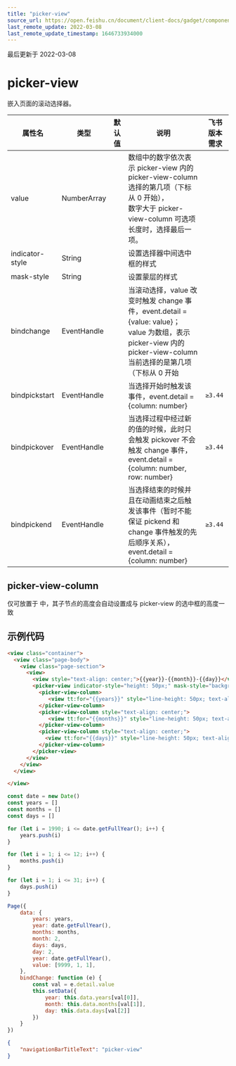 ```yaml
---
title: "picker-view"
source_url: https://open.feishu.cn/document/client-docs/gadget/component-component/basic-component/form/picker-view
last_remote_update: 2022-03-08
last_remote_update_timestamp: 1646733934000
---
```

最后更新于 2022-03-08

# picker-view

嵌入页面的滚动选择器。

|属性名|类型|默认值|说明|飞书版本需求|
|-----|---|-----|---|---|
|value|NumberArray||数组中的数字依次表示 picker-view 内的 picker-view-column 选择的第几项（下标从 0 开始），<br>数字大于 picker-view-column 可选项长度时，选择最后一项。||
|indicator-style|String||设置选择器中间选中框的样式||
|mask-style|String||设置蒙层的样式||
|bindchange|EventHandle||当滚动选择，value 改变时触发 change 事件，event.detail = {value: value}；<br>value 为数组，表示 picker-view 内的 picker-view-column 当前选择的是第几项（下标从 0 开始||
|bindpickstart|EventHandle||当选择开始时触发该事件，event.detail = {column: number}|`≥3.44`|
|bindpickover|EventHandle||当选择过程中经过新的值的时候，此时只会触发 pickover 不会触发 change 事件，event.detail = {column: number, row: number}|`≥3.44`|
|bindpickend|EventHandle||当选择结束的时候并且在动画结束之后触发该事件（暂时不能保证 pickend 和 change 事件触发的先后顺序关系），event.detail = {column: number}|`≥3.44`|

## picker-view-column

仅可放置于 <picker-view /> 中，其子节点的高度会自动设置成与 picker-view 的选中框的高度一致

## 示例代码

```html
<view class="container">
  <view class="page-body">
    <view class="page-section">
      <view>
        <view style="text-align: center;">{{year}}-{{month}}-{{day}}</view>
        <picker-view indicator-style="height: 50px;" mask-style="background-color: blue; z-index: 0;" style="height: 750rpx;" value="{{value}}" bindchange="bindChange">
          <picker-view-column>
             <view tt:for="{{years}}" style="line-height: 50px; text-align: center;">{{item}}</view>
          </picker-view-column>
          <picker-view-column style="text-align: center;">
             <view tt:for="{{months}}" style="line-height: 50px; text-align: center;">{{item}}</view>
          </picker-view-column>
          <picker-view-column style="text-align: center;">
            <view tt:for="{{days}}" style="line-height: 50px; text-align: center;">{{item}}</view>
          </picker-view-column>
        </picker-view>
      </view>
    </view>
  </view>

</view>
```

```js
const date = new Date()
const years = []
const months = []
const days = []

for (let i = 1990; i <= date.getFullYear(); i++) {
	years.push(i)
}

for (let i = 1; i <= 12; i++) {
	months.push(i)
}

for (let i = 1; i <= 31; i++) {
	days.push(i)
}

Page({
	data: {
		years: years,
		year: date.getFullYear(),
		months: months,
		month: 2,
		days: days,
		day: 2,
		year: date.getFullYear(),
		value: [9999, 1, 1],
	},
	bindChange: function (e) {
		const val = e.detail.value
		this.setData({
			year: this.data.years[val[0]],
			month: this.data.months[val[1]],
			day: this.data.days[val[2]]
		})
	}
})
```

```json
{
    "navigationBarTitleText": "picker-view"
}
```
